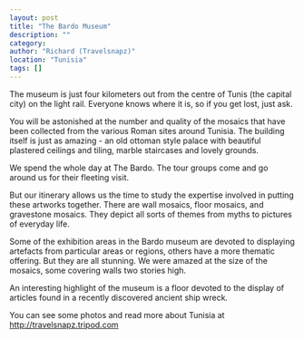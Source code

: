 ```yaml
---
layout: post
title: "The Bardo Museum"
description: ""
category:
author: "Richard (Travelsnapz)"
location: "Tunisia"
tags: []
---
```



The museum is just four kilometers out from the centre of 
Tunis (the capital city) on the light rail. Everyone knows 
where it is, so if you get lost, just ask.

You will be astonished at the number and quality of the 
mosaics that have been collected from the various Roman 
sites around Tunisia. The building itself is just as 
amazing - an old ottoman style palace with beautiful 
plastered ceilings and tiling, marble staircases and lovely 
grounds.

We spend the whole day at The Bardo. The tour groups come 
and go around us for their fleeting visit.

But our itinerary allows us the time to study the expertise 
involved in putting these artworks together. There are wall 
mosaics, floor mosaics, and gravestone mosaics. They depict 
all sorts of themes from myths to pictures of everyday 
life.   

Some of the exhibition areas in the Bardo museum are 
devoted to displaying artefacts from particular areas or 
regions, others have a more thematic offering. But they are 
all stunning. We were amazed at the size of the mosaics, 
some covering walls two stories high.

An interesting highlight of the museum is a floor devoted 
to the display of articles found in a recently discovered 
ancient ship wreck.

You can see some photos and read more about Tunisia at 
http://travelsnapz.tripod.com 

  






